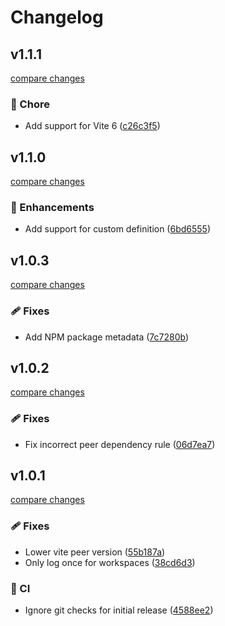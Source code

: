# Changelog


## v1.1.1

[compare changes](https://github.com/aklinker1/vitest-plugin-random-seed/compare/v1.1.0...v1.1.1)

### 🏡 Chore

- Add support for Vite 6 ([c26c3f5](https://github.com/aklinker1/vitest-plugin-random-seed/commit/c26c3f5))

## v1.1.0

[compare changes](https://github.com/aklinker1/vitest-plugin-random-seed/compare/v1.0.3...v1.1.0)

### 🚀 Enhancements

- Add support for custom definition ([6bd6555](https://github.com/aklinker1/vitest-plugin-random-seed/commit/6bd6555))

## v1.0.3

[compare changes](https://github.com/aklinker1/vitest-plugin-random-seed/compare/v1.0.2...v1.0.3)

### 🩹 Fixes

- Add NPM package metadata ([7c7280b](https://github.com/aklinker1/vitest-plugin-random-seed/commit/7c7280b))

## v1.0.2

[compare changes](https://github.com/aklinker1/vitest-plugin-random-seed/compare/v1.0.1...v1.0.2)

### 🩹 Fixes

- Fix incorrect peer dependency rule ([06d7ea7](https://github.com/aklinker1/vitest-plugin-random-seed/commit/06d7ea7))

## v1.0.1

[compare changes](https://github.com/aklinker1/vitest-plugin-random-seed/compare/v1.0.0...v1.0.1)

### 🩹 Fixes

- Lower vite peer version ([55b187a](https://github.com/aklinker1/vitest-plugin-random-seed/commit/55b187a))
- Only log once for workspaces ([38cd6d3](https://github.com/aklinker1/vitest-plugin-random-seed/commit/38cd6d3))

### 🤖 CI

- Ignore git checks for initial release ([4588ee2](https://github.com/aklinker1/vitest-plugin-random-seed/commit/4588ee2))

